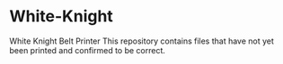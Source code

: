 # White-Knight
White Knight Belt Printer
This repository contains files that have not yet been printed and confirmed to be correct. 